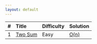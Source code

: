 ```yaml
---
layout: default
---
```


[comment]: <> (cheatsheet:https://github.com/adam-p/markdown-here/wiki/Markdown-Cheatsheet)

[comment]: <> (reference template: https://github.com/pages-themes/minimal/blob/master/index.md)

| #          | Title                                                          | Difficulty | Solution         |
|:-----------|:---------------------------------------------------------------|:-----------|:-----------------|
| 1          | [Two Sum](https://leetcode.com/problems/two-sum/#/description) | Easy       |[O(n)]({{site.docs}}/two_sum.md)|
